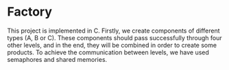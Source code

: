 # Factory
This project is implemented in C. Firstly, we create components of different types (A, B or C). These components should pass successfully 
through four other levels, and in the end, they will be combined in order to create some products. To achieve the  communication  between
levels, we have used semaphores and shared memories.
